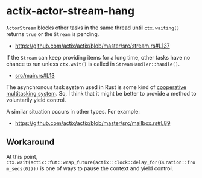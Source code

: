 # actix-actor-stream-hang

`ActorStream` blocks other tasks in the same thread until `ctx.waiting()`
returns `true` or the `Stream` is pending.

* https://github.com/actix/actix/blob/master/src/stream.rs#L137

If the `Stream` can keep providing items for a long time, other tasks have no
chance to run unless `ctx.wait()` is called in `StreamHandler::handle()`.

* [src/main.rs#L13](./src/main.rs#L13)

The asynchronous task system used in Rust is some kind of
[cooperative multitasking system](https://en.wikipedia.org/wiki/Cooperative_multitasking).
So, I think that it might be better to provide a method to voluntarily yield
control.

A similar situation occurs in other types. For example:

* https://github.com/actix/actix/blob/master/src/mailbox.rs#L89

## Workaround

At this point, `ctx.wait(actix::fut::wrap_future(actix::clock::delay_for(Duration::from_secs(0))))`
is one of ways to pause the context and yield control.
